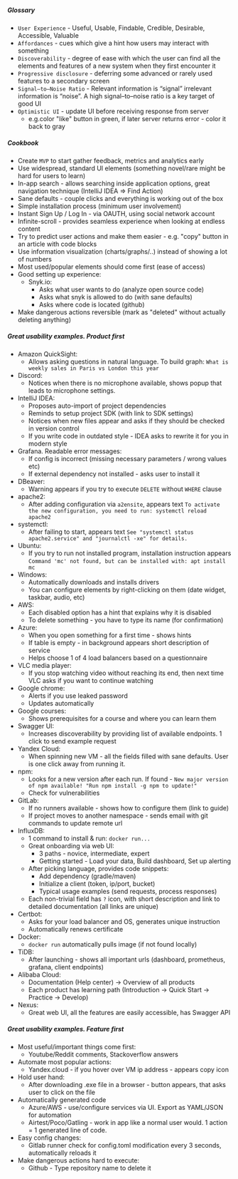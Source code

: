 
##### Glossary
* `User Experience` - Useful, Usable, Findable, Credible, Desirable, Accessible, Valuable
* `Affordances` - cues which give a hint how users may interact with something
* `Discoverability` - degree of ease with which the user can find all the elements and features of a new system when they first encounter it
* `Progressive disclosure` - deferring some advanced or rarely used features to a secondary screen
* `Signal–to–Noise Ratio` - Relevant information is “signal” irrelevant information is “noise”. A high signal–to–noise ratio is a key target of good UI
* `Optimistic UI` - update UI before receiving response from server 
    * e.g.color "like" button in green, if later server returns error - color it back to gray

##### Cookbook
* Create `MVP` to start gather feedback, metrics and analytics early
* Use widespread, standard UI elements (something novel/rare might be hard for users to learn)
* In-app search - allows searching inside application options, great navigation technique (IntelliJ IDEA => Find Action)
* Sane defaults - couple clicks and everything is working out of the box
* Simple installation process (minimum user involvement)
* Instant Sign Up / Log In - via OAUTH, using social network account
* Infinite-scroll - provides seamless experience when looking at endless content
* Try to predict user actions and make them easier - e.g. "copy" button in an article with code blocks
* Use information visualization (charts/graphs/..) instead of showing a lot of numbers
* Most used/popular elements should come first (ease of access)
* Good setting up experience:
    * Snyk.io:
        * Asks what user wants to do (analyze open source code)
        * Asks what snyk is allowed to do (with sane defaults)
        * Asks where code is located (github)
* Make dangerous actions reversible (mark as "deleted" without actually deleting anything)
        
##### Great usability examples. Product first
* Amazon QuickSight:
    * Allows asking questions in natural language. To build graph: `What is weekly sales in Paris vs London this year`
* Discord:
    * Notices when there is no microphone available, shows popup that leads to microphone settings.
* IntelliJ IDEA:
    * Proposes auto-import of project dependencies
    * Reminds to setup project SDK (with link to SDK settings)
    * Notices when new files appear and asks if they should be checked in version control
    * If you write code in outdated style - IDEA asks to rewrite it for you in modern style
* Grafana. Readable error messages:
    * If config is incorrect (missing necessary parameters / wrong values etc)
    * If external dependency not installed - asks user to install it 
* DBeaver:
    * Warning appears if you try to execute `DELETE` without `WHERE` clause
* apache2:
    * After adding configuration via `a2ensite`, appears text `To activate the new configuration, you need to run: systemctl reload apache2`
* systemctl:
    * After failing to start, appears text `See "systemctl status apache2.service" and "journalctl -xe" for details.`
* Ubuntu:
    * If you try to run not installed program, installation instruction appears `Command 'mc' not found, but can be installed with: apt install mc`
* Windows:
    * Automatically downloads and installs drivers
    * You can configure elements by right-clicking on them (date widget, taskbar, audio, etc)
* AWS:
    * Each disabled option has a hint that explains why it is disabled
    * To delete something - you have to type its name (for confirmation)
* Azure:
    * When you open something for a first time - shows hints
    * If table is empty - in background appears short description of service
    * Helps choose 1 of 4 load balancers based on a questionnaire
* VLC media player:
    * If you stop watching video without reaching its end, then next time VLC asks if you want to continue watching
* Google chrome:
    * Alerts if you use leaked password
    * Updates automatically
* Google courses:
    * Shows prerequisites for a course and where you can learn them
* Swagger UI:
    * Increases discoverability by providing list of available endpoints. 1 click to send example request
* Yandex Cloud:
    * When spinning new VM - all the fields filled with sane defaults. User is one click away from running it.
* npm:
    * Looks for a new version after each run. If found - `New major version of npm available! "Run npm install -g npm to update!"`
    * Check for vulnerabilities
* GitLab:
    * If no runners available - shows how to configure them (link to guide)
    * If project moves to another namespace - sends email with git commands to update remote url
* InfluxDB:
    * 1 command to install & run: `docker run...`
    * Great onboarding via web UI:
        * 3 paths - novice, intermediate, expert
        * Getting started - Load your data, Build dashboard, Set up alerting
    * After picking language, provides code snippets:
        * Add dependency (gradle/maven)
        * Initialize a client (token, ip/port, bucket)
        * Typical usage examples (send requests, process responses)
    * Each non-trivial field has `?` icon, with short description and link to detailed documentation (all links are unique)
* Certbot:
    * Asks for your load balancer and OS, generates unique instruction
    * Automatically renews certificate
* Docker:
    * `docker run` automatically pulls image (if not found locally)
* TiDB: 
    * After launching - shows all important urls (dashboard, prometheus, grafana, client endpoints)
* Alibaba Cloud:
    * Documentation (Help center) -> Overview of all products
    * Each product has learning path (Introduction -> Quick Start -> Practice -> Develop)
* Nexus:
    * Great web UI, all the features are easily accessible, has Swagger API
    
##### Great usability examples. Feature first
* Most useful/important things come first:
    * Youtube/Reddit comments, Stackoverflow answers
* Automate most popular actions:
    * Yandex.cloud - if you hover over VM ip address - appears copy icon
* Hold user hand:
    * After downloading .exe file in a browser - button appears, that asks user to click on the file
* Automatically generated code
    * Azure/AWS - use/configure services via UI. Export as YAML/JSON for automation
    * Airtest/Poco/Gatling - work in app like a normal user would. 1 action = 1 generated line of code.
* Easy config changes:
    * Gitlab runner check for config.toml modification every 3 seconds, automatically reloads it
* Make dangerous actions hard to execute:
    * Github - Type repository name to delete it

